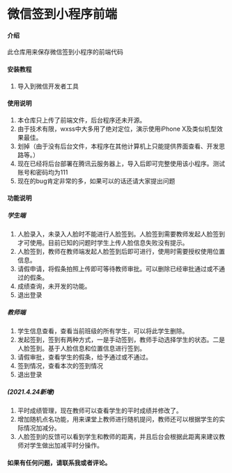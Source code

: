 # 微信签到小程序前端

#### 介绍
此仓库用来保存微信签到小程序的前端代码



#### 安装教程

1.  导入到微信开发者工具

#### 使用说明

1.  本仓库只上传了前端文件，后台程序还未开源。
2.  由于技术有限，wxss中大多用了绝对定位，演示使用iPhone X及类似机型效果最佳。
3.  划掉（由于没有后台文件，本程序在其他计算机上只能提供界面查看、开发思路等。）
4.  现在已经将后台部署在腾讯云服务器上，导入后即可完整使用该小程序。测试账号和密码均为111
5.  现在的bug肯定非常的多，如果可以的话还请大家提出问题

#### 功能说明

##### 学生端

1.  人脸录入，未录入人脸时不能进行人脸签到。人脸签到需要教师发起人脸签到才可使用。目前已知的问题时学生上传人脸信息失败没有提示。
2.  人脸签到，教师在教师端发起人脸签到后即可进行，使用时需要授权使用位置信息。
3.  请假申请，将假条拍照上传即可等待教师审批。可以删除已经审批通过或不通过的假条。
4.  成绩查询，未开发的功能。
5.  退出登录

##### 教师端

1.  学生信息查看，查看当前班级的所有学生，可以将此学生删除。
2.  发起签到，签到有两种方式，一是手动签到，教师手动选择学生的状态。二是人脸签到。基于人脸信息和位置信息进行签到。
3.  请假审批，查看学生的假条，给予通过或不通过。
4.  签到情况，查看本次的签到情况
5.  退出登录

##### (2021.4.24新增)
1.  平时成绩管理，现在教师可以查看学生的平时成绩并修改了。
2.  增加随机点名功能，用来课堂上教师进行随机提问，教师还可以根据学生的实际情况加减分。
3.  人脸签到的反馈可以看到学生和教师的距离，并且后台会根据此距离来建议教师对学生做出加减平时分操作。

#### 如果有任何问题，请联系我或者评论。


